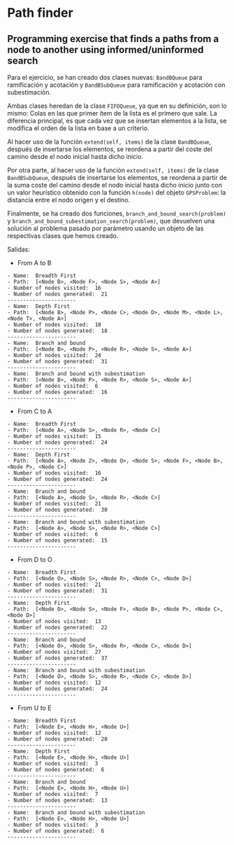 # Path finder

## Programming exercise that finds a paths from a node to another using informed/uninformed search

Para el ejercicio, se han creado dos clases nuevas: `BandBQueue` para ramificación y acotación y `BandBSubQueue` para ramificación y acotación con subestimación.

Ambas clases heredan de la clase `FIFOQueue`, ya que en su definición, son lo mismo: Colas en las que primer ítem de la lista es el primero que sale. La diferencia principal, es que cada vez que se insertan elementos a la lista, se modifica el orden de la lista en base a un criterio.

Al hacer uso de la función `extend(self, items)` de la clase `BandBQueue`, después de insertarse los elementos, se reordena a partir del coste del camino desde el nodo inicial hasta dicho inicio.

Por otra parte, al hacer uso de la función `extend(self, items)` de la clase `BandBSubQueue`, después de insertarse los elementos, se reordena a partir de la suma coste del camino desde el nodo inicial hasta dicho inicio junto con un valor heurístico obtenido con la función `h(node)` del objeto `GPSProblem`: la distancia entre el nodo origen y el destino.

Finalmente, se ha creado dos funciones, `branch_and_bound_search(problem)` y `branch_and_bound_subestimation_search(problem)`, que devuelven una solución al problema pasado por parámetro usando un objeto de las respectivas clases que hemos creado.

Salidas:

- From A to B
```
- Name:  Breadth First 
- Path:  [<Node B>, <Node F>, <Node S>, <Node A>] 
- Number of nodes visited:  16 
- Number of nodes generated:  21 
----------------------
- Name:  Depth First 
- Path:  [<Node B>, <Node P>, <Node C>, <Node D>, <Node M>, <Node L>, <Node T>, <Node A>] 
- Number of nodes visited:  10 
- Number of nodes generated:  18 
----------------------
- Name:  Branch and bound 
- Path:  [<Node B>, <Node P>, <Node R>, <Node S>, <Node A>] 
- Number of nodes visited:  24 
- Number of nodes generated:  31 
----------------------
- Name:  Branch and bound with subestimation 
- Path:  [<Node B>, <Node P>, <Node R>, <Node S>, <Node A>] 
- Number of nodes visited:  6 
- Number of nodes generated:  16 
----------------------
```

- From C to A
```
- Name:  Breadth First 
- Path:  [<Node A>, <Node S>, <Node R>, <Node C>] 
- Number of nodes visited:  15 
- Number of nodes generated:  24 
----------------------
- Name:  Depth First 
- Path:  [<Node A>, <Node Z>, <Node O>, <Node S>, <Node F>, <Node B>, <Node P>, <Node C>] 
- Number of nodes visited:  16 
- Number of nodes generated:  24 
----------------------
- Name:  Branch and bound 
- Path:  [<Node A>, <Node S>, <Node R>, <Node C>] 
- Number of nodes visited:  21 
- Number of nodes generated:  30 
----------------------
- Name:  Branch and bound with subestimation 
- Path:  [<Node A>, <Node S>, <Node R>, <Node C>] 
- Number of nodes visited:  6 
- Number of nodes generated:  15 
----------------------
```

- From D to O
```
- Name:  Breadth First 
- Path:  [<Node O>, <Node S>, <Node R>, <Node C>, <Node D>] 
- Number of nodes visited:  21 
- Number of nodes generated:  31 
----------------------
- Name:  Depth First 
- Path:  [<Node O>, <Node S>, <Node F>, <Node B>, <Node P>, <Node C>, <Node D>] 
- Number of nodes visited:  13 
- Number of nodes generated:  22 
----------------------
- Name:  Branch and bound 
- Path:  [<Node O>, <Node S>, <Node R>, <Node C>, <Node D>] 
- Number of nodes visited:  27 
- Number of nodes generated:  37 
----------------------
- Name:  Branch and bound with subestimation 
- Path:  [<Node O>, <Node S>, <Node R>, <Node C>, <Node D>] 
- Number of nodes visited:  12 
- Number of nodes generated:  24 
----------------------
```

- From U to E
```
- Name:  Breadth First 
- Path:  [<Node E>, <Node H>, <Node U>] 
- Number of nodes visited:  12 
- Number of nodes generated:  20 
----------------------
- Name:  Depth First 
- Path:  [<Node E>, <Node H>, <Node U>] 
- Number of nodes visited:  3 
- Number of nodes generated:  6 
----------------------
- Name:  Branch and bound 
- Path:  [<Node E>, <Node H>, <Node U>] 
- Number of nodes visited:  7 
- Number of nodes generated:  13 
----------------------
- Name:  Branch and bound with subestimation 
- Path:  [<Node E>, <Node H>, <Node U>] 
- Number of nodes visited:  3 
- Number of nodes generated:  6 
----------------------
```